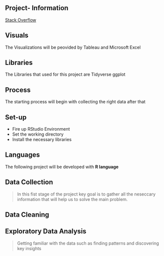 
## Project- Information
[Stack Overflow](https://www.kaggle.com/stackoverflow/stackoverflow)

## Visuals
The Visualizations will be peovided by Tableau and Microsoft Excel 
## Libraries
The Libraries that used for this project are 
Tidyverse
ggplot
## Process 
The starting process will begin with collecting the right data after that 
## Set-up
* Fire up RStudio Environment
* Set the working directory
* Install the necessary libraries 

## Languages
The following project will be developed with **R language**
## Data Collection
>In this fist stage of the project key goal is to gather all the neseccary information that will help us to solve
the main problem.
## Data Cleaning
## Exploratory Data Analysis
>Getting familiar with the data such as finding patterns and discovering key insights
